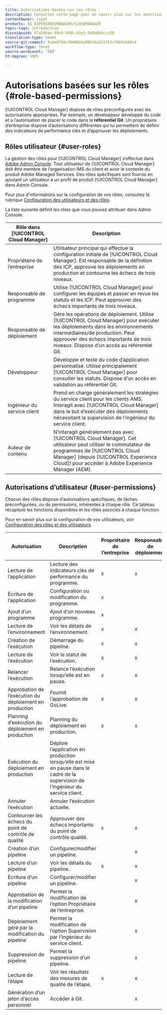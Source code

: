 ```yaml
---
title: Autorisations basées sur les rôles
description: Consultez cette page pour en savoir plus sur les autorisations basées sur les rôles.
contentOwner: jsyal
products: SG_EXPERIENCEMANAGER/CLOUDMANAGER
topic-tags: introduction
discoiquuid: 67a54bae-99a9-4405-91e3-9a0a8b3ccc98
translation-type: tm+mt
source-git-commit: 9cbe8f58cf04001ba9851ba321f03c7687e58014
workflow-type: tm+mt
source-wordcount: '543'
ht-degree: 100%

---
```



# Autorisations basées sur les rôles {#role-based-permissions}

[!UICONTROL Cloud Manager] dispose de rôles préconfigurés avec les autorisations appropriées. Par exemple, un développeur développe du code et a l’autorisation de placer le code dans le **référentiel Git**. Un propriétaire d’entreprise dispose d’autorisations différentes qui lui permettent de définir des indicateurs de performance clés et d’approuver les déploiements.

## Rôles utilisateur {#user-roles}

La gestion des rôles pour [!UICONTROL Cloud Manager] s’effectue dans [Adobe Admin Console](https://helpx.adobe.com/fr/enterprise/using/admin-console.html). Tout utilisateur de [!UICONTROL Cloud Manager] doit être membre de l’organisation IMS du client et avoir le contexte du produit Adobe Managed Services. Des rôles spécifiques sont fournis en ajoutant un utilisateur à un profil de produit [!UICONTROL Cloud Manager] dans Admin Console.

Pour plus d’informations sur la configuration de vos rôles, consultez la rubrique [Configuration des utilisateurs et des rôles](setting-up-users-and-roles.md).

La liste suivante définit les rôles que vous pouvez attribuer dans Admin Console.

| **Rôle dans** **[!UICONTROL Cloud Manager]** | **Description** |
|---|---|
| Propriétaire de l’entreprise | Utilisateur principal qui effectue la configuration initiale de [!UICONTROL Cloud Manager]. Est responsable de la définition des ICP, approuve les déploiements en production et contourne les échecs de trois niveaux. |
| Responsable de programme | Utilise [!UICONTROL Cloud Manager] pour configurer les équipes et passer en revue les statuts et les ICP. Peut approuver des échecs importants de trois niveaux. |
| Responsable de déploiement | Gère les opérations de déploiement. Utilise [!UICONTROL Cloud Manager] pour exécuter les déploiements dans les environnements intermédiaires/de production. Peut approuver des échecs importants de trois niveaux. Dispose d’un accès au référentiel Git. |
| Développeur | Développe et teste du code d’application personnalisé. Utilise principalement [!UICONTROL Cloud Manager] pour consulter les statuts. Dispose d’un accès en validation au référentiel Git. |
| Ingénieur du service client | Prend en charge généralement les stratégies du service client pour les clients AMS. Interagit avec [!UICONTROL Cloud Manager] dans le but d’exécuter des déploiements nécessitant la supervision de l’ingénieur du service client. |
| Auteur de contenu | N’interagit généralement pas avec [!UICONTROL Cloud Manager]. Cet utilisateur peut utiliser le commutateur de programmes de [!UICONTROL Cloud Manager] (depuis [!UICONTROL Experience Cloud]) pour accéder à Adobe Experience Manager (AEM). |

## Autorisations d’utilisateur {#user-permissions}

Chacun des rôles dispose d’autorisations spécifiques, de tâches préconfigurées, ou de permissions, inhérentes à chaque rôle. Ce tableau récapitule les fonctions disponibles et les rôles associés à chaque fonction.

Pour en savoir plus sur la configuration de vos utilisateurs, voir [Configuration des rôles et des utilisateurs](setting-up-users-and-roles.md).

| Autorisation | Description | Propriétaire de l’entreprise | Responsable de déploiement | Responsable de programme | Développeur | Ingénieur du service client |
|--- |--- |--- |--- |--- |--- |--- |
| Lecture de l’application | Lecture des indicateurs clés de performance du programme. | x | x | x | x | x |
| Écriture de l’application | Configuration ou modification du programme. | x |  |  |  |  |
| Ajout d’un programme | Ajout d’un nouveau programme. | x |  |  |  |  |
| Lecture de l’environnement | Voir les détails de l’environnement. | x | x | x | x | x |
| Création de l’exécution | Démarrage du pipeline. | x | x | x |  |  |
| Lecture de l’exécution | Voir le statut de l’exécution. | x | x | x | x | x |
| Relancer l’exécution | Relance l’exécution lorsqu’elle est en pause. | x | x | x |  | x |
| Approbation de l’exécution du déploiement en production | Fournit l’approbation de GoLive. | x | x | x |  |  |
| Planning d’exécution du déploiement en production | Planning du déploiement en production. | x | x | x |  | x |
| Exécution du déploiement en production | Déploie l’application en production lorsqu’elle est mise en pause dans le cadre de la supervision de l’ingénieur du service client. |  |  |  |  | x |
| Annuler l’exécution | Annuler l’exécution actuelle. |  |  | x |  |  |
| Contourner les échecs du point de contrôle de qualité | Approuver des échecs importants du point de contrôle qualité. | x | x | x |  |  |
| Création d’un pipeline | Configurer/modifier un pipeline. |  | x |  |  |  |
| Lecture d’un pipeline | Voir les détails du pipeline. | x | x | x | x | x |
| Écriture d’un pipeline | Configurer/modifier un pipeline. |  | x |  |  |  |
| Approbation de la modification d’un pipeline | Permet la modification de l’option Propriétaire de l’entreprise. |  | x |  |  |  |
| Déploiement géré par la modification du pipeline | Permet la modification de l’option Supervision par l’ingénieur du service client. |  | x |  |  |  |
| Suppression de pipeline | Permet la suppression d’un pipeline. |  | x |  |  |  |
| Lecture de l’étape | Voir les résultats des mesures de qualité de l’étape. | x | x | x | x | x |
| Génération d’un jeton d’accès personnel | Accéder à Git. |  | x |  | x |  |

